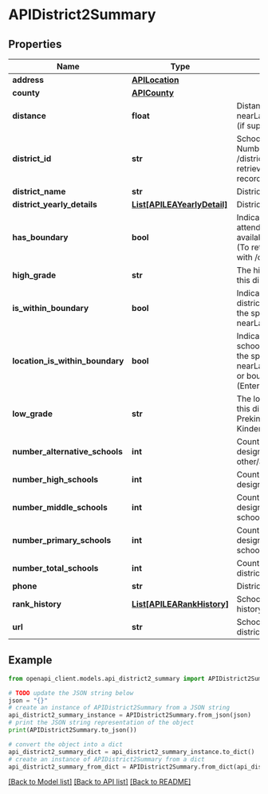 # APIDistrict2Summary


## Properties

Name | Type | Description | Notes
------------ | ------------- | ------------- | -------------
**address** | [**APILocation**](APILocation.md) |  | [optional] 
**county** | [**APICounty**](APICounty.md) |  | [optional] 
**distance** | **float** | Distance from nearLatitude/nearLongitude (if supplied) | [optional] 
**district_id** | **str** | SchoolDigger District ID Number (7 digits). Use /districts/{districtID} to retrieve the entire district record | [optional] 
**district_name** | **str** | District name | [optional] 
**district_yearly_details** | [**List[APILEAYearlyDetail]**](APILEAYearlyDetail.md) | District yearly metrics | [optional] 
**has_boundary** | **bool** | Indicates that an attendance boundary is available for this district. (To retrieve, look up district with /districts/{id}) | [optional] 
**high_grade** | **str** | The high grade served by this district | [optional] 
**is_within_boundary** | **bool** | Indicates whether this district&#39;s boundary includes the specified location from nearLatitude/nearLongitude | [optional] 
**location_is_within_boundary** | **bool** | Indicates whether this school&#39;s boundary includes the specified location from nearLatitude/nearLongitude or boundaryAddress (Enterprise API level) | [optional] 
**low_grade** | **str** | The low grade served by this district (PK &#x3D; Prekindergarten, K &#x3D; Kindergarten) | [optional] 
**number_alternative_schools** | **int** | Count of schools designated as other/alternative schools | [optional] 
**number_high_schools** | **int** | Count of schools designated as high schools | [optional] 
**number_middle_schools** | **int** | Count of schools designated as middle schools | [optional] 
**number_primary_schools** | **int** | Count of schools designated as primary schools | [optional] 
**number_total_schools** | **int** | Count of schools in the district | [optional] 
**phone** | **str** | District phone number | [optional] 
**rank_history** | [**List[APILEARankHistory]**](APILEARankHistory.md) | SchoolDigger yearly rank history of the district | [optional] 
**url** | **str** | SchoolDigger URL for this district | [optional] 

## Example

```python
from openapi_client.models.api_district2_summary import APIDistrict2Summary

# TODO update the JSON string below
json = "{}"
# create an instance of APIDistrict2Summary from a JSON string
api_district2_summary_instance = APIDistrict2Summary.from_json(json)
# print the JSON string representation of the object
print(APIDistrict2Summary.to_json())

# convert the object into a dict
api_district2_summary_dict = api_district2_summary_instance.to_dict()
# create an instance of APIDistrict2Summary from a dict
api_district2_summary_from_dict = APIDistrict2Summary.from_dict(api_district2_summary_dict)
```
[[Back to Model list]](../README.md#documentation-for-models) [[Back to API list]](../README.md#documentation-for-api-endpoints) [[Back to README]](../README.md)


